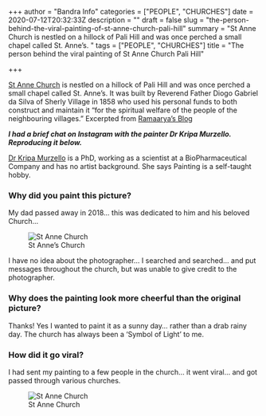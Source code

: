 +++
author = "Bandra Info"
categories = ["PEOPLE", "CHURCHES"]
date = 2020-07-12T20:32:33Z
description = ""
draft = false
slug = "the-person-behind-the-viral-painting-of-st-anne-church-pali-hill"
summary = "St Anne Church is nestled on a hillock of Pali Hill and was once perched a small chapel called St. Anne’s. "
tags = ["PEOPLE", "CHURCHES"]
title = "The person behind the viral painting of St Anne Church Pali Hill"

+++


<p><a href="https://stannebandra.org">St Anne Church</a> is nestled on a hillock of Pali Hill and was once perched a small chapel called St. Anne’s. It was built by Reverend Father Diogo Gabriel da Silva of Sherly Village in 1858 who used his personal funds to both construct and maintain it “for the spiritual welfare of the people of the neighbouring villages.” Excerpted from <a href="https://ramaarya.blog/2016/11/30/bandra-saint-anne-church">Ramaarya’s Blog</a></p>
<p><em><strong>I had a brief chat on Instagram with the painter Dr Kripa Murzello. Reproducing it below. </strong></em></p>
<p><a href="https://www.instagram.com/kripa.a.m/">Dr Kripa Murzello</a> is a PhD, working as a scientist at a BioPharmaceutical Company and has no artist background. She says Painting is a self-taught hobby.</p>
<h3 id="5terp">Why did you paint this picture?</h3>
<p>My dad passed away in 2018… this was dedicated to him and his beloved Church…</p>
<figure class="image regular "><picture><source srcset="https://images.storychief.com/account_4266/kripa_a_m_1593930894049_fc67c25907c7266aabb507904aa95d85_800.jpg 1x" media="(max-width: 768px)" /><source srcset="https://images.storychief.com/account_4266/kripa_a_m_1593930894049_fc67c25907c7266aabb507904aa95d85_800.jpg 1x" media="(min-width: 769px)" /><img src="https://i1.wp.com/images.storychief.com/account_4266/kripa_a_m_1593930894049_fc67c25907c7266aabb507904aa95d85_800.jpg?w=850&#038;ssl=1" alt="St Anne Church" data-recalc-dims="1" /></picture><figcaption>St Anne’s Church</figcaption></figure>
<p>I have no idea about the photographer… I searched and searched… and put messages throughout the church, but was unable to give credit to the photographer.</p>
<h3 id="6e8kg">Why does the painting look more cheerful than the original picture?</h3>
<p>Thanks! Yes I wanted to paint it as a sunny day… rather than a drab rainy day. The church has always been a ‘Symbol of Light’ to me.</p>
<h3 id="4f9pi">How did it go viral?</h3>
<p>I had sent my painting to a few people in the church… it went viral… and got passed through various churches.</p>
<figure class="image regular "><picture><source srcset="https://images.storychief.com/account_4266/DEDB511B-ACEC-410D-BE4D-4A28054492F1_40d775ae5dd7ad5e505c556da1c4394b_800.JPG 1x" media="(max-width: 768px)" /><source srcset="https://images.storychief.com/account_4266/DEDB511B-ACEC-410D-BE4D-4A28054492F1_40d775ae5dd7ad5e505c556da1c4394b_800.JPG 1x" media="(min-width: 769px)" /><img src="https://i0.wp.com/images.storychief.com/account_4266/DEDB511B-ACEC-410D-BE4D-4A28054492F1_40d775ae5dd7ad5e505c556da1c4394b_800.JPG?w=850&#038;ssl=1" alt="St Anne Church" data-recalc-dims="1" /></picture><figcaption>St Anne Church</figcaption></figure>
<p><!-- strchf script --><script>        if(window.strchfSettings === undefined) window.strchfSettings = {};    window.strchfSettings.stats = {url: "https://urban-wiz.storychief.io/the-person-behind-the-viral-painting-of-st-anne-church-pali-hill?id=411143735&type=2",title: "The person behind the viral painting of St Anne Church Pali Hill",id: "5898643e-cb57-4197-adf1-22d855b8bf1d"};            (function(d, s, id) {      var js, sjs = d.getElementsByTagName(s)[0];      if (d.getElementById(id)) {window.strchf.update(); return;}      js = d.createElement(s); js.id = id;      js.src = "https://d37oebn0w9ir6a.cloudfront.net/scripts/v0/strchf.js";      js.async = true;      sjs.parentNode.insertBefore(js, sjs);    }(document, 'script', 'storychief-jssdk'))    </script><!-- End strchf script --></p>



